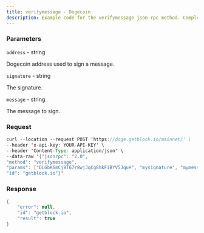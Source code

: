 ```yaml
---
title: verifymessage - Dogecoin
description: Example code for the verifymessage json-rpc method. Сomplete guide on how to use verifymessage json-rpc in GetBlock.io Web3 documentation.
---
```


### Parameters


`address` - string

Dogecoin address used to sign a message.

`signature` - string

The signature.

`message` - string

The message to sign.

### Request

``` java
curl --location --request POST 'https://doge.getblock.io/mainnet/' \
--header 'x-api-key: YOUR-API-KEY' \
--header 'Content-Type: application/json' \
--data-raw '{"jsonrpc": "2.0",
"method": "verifymessage",
"params": ["DLGbK6mCjBT67r8wjJqCg8hkFiBYV5JquH", "mysignature", "mymessage"],
"id": "getblock.io"}'
```

###  Response

``` java
{
    "error": null,
    "id": "getblock.io",
    "result": true
}
```

